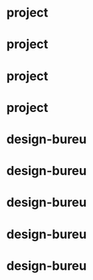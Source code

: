 # project
# project
# project
# project
# design-bureu
# design-bureu
# design-bureu
# design-bureu
# design-bureu
